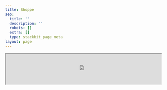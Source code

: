 ```yaml
---
title: Shoppe
seo:
  title: ''
  description: ''
  robots: []
  extra: []
  type: stackbit_page_meta
layout: page
---
```

<style>

</style>

<iframe src="https://dindinet.square.site/" width="100%" height="100px"></iframe>
